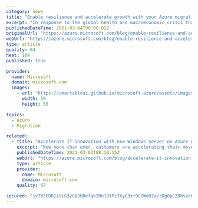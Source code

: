```yaml
---
category: news
title: "Enable resilience and accelerate growth with your Azure migration"
excerpt: "In response to the global health and macroeconomic crisis that began last year, customers have been accelerating their digital transformation efforts at an unprecedented pace to help bolster organizational resilience. "
publishedDateTime: 2021-03-04T08:00:02Z
originalUrl: "https://azure.microsoft.com/blog/enable-resilience-and-accelerate-growth-with-your-azure-migration/"
webUrl: "https://azure.microsoft.com/blog/enable-resilience-and-accelerate-growth-with-your-azure-migration/"
type: article
quality: 84
heat: 104
published: true

provider:
  name: Microsoft
  domain: microsoft.com
  images:
    - url: "https://smartableai.github.io/microsoft-azure/assets/images/organizations/microsoft.com-50x50.jpg"
      width: 50
      height: 50

topics:
  - Azure
  - Migration

related:
  - title: "Accelerate IT innovation with new Windows Server on Azure updates"
    excerpt: "Now more than ever, customers are accelerating their move to Azure to increase efficiency, improve security, optimize costs, and to innovate. Customers like Molina Healthcare and Forever 21 are using Windows Server on Azure and are able to scale capacity during surges related to the COVID-19 pandemic"
    publishedDateTime: 2021-03-03T08:30:15Z
    webUrl: "https://azure.microsoft.com/blog/accelerate-it-innovation-with-new-windows-server-on-azure-updates/"
    type: article
    provider:
      name: Microsoft
      domain: microsoft.com
    quality: 67

secured: "jvT83EDR1iViG3zCbJHDefqkIRn131PzfkyC3x+9COWoD2a/zDg0pCZ8hSzrCqHf6DWP6RPQNvZj4PB2bIK+/7FpqdHAXVaVtijQGUu9kPC4prLwRtjW/KckMAl8gASdxWp+fINhagHps9JaG09DAkC2UppEk9ZiP2e9+XC+bjPlrvF9rwLK1bk1pPO/o+RlhbFUJAbua04wB1G3SADfZborP4Px6M4WcQk6NuXsjinWJN2kZoef5OCce30whudX/2SR/00q4EftSC+1n2TM8n3E6Wo80xJaBubIjAE5cP5XQR5syx3yy99zcyQqJuUY4tuIpUoAtvpDawQI0/LyNlqBpZO2ssmE9FlzrOjuwAo=;j8665KbYULJR7/A4A1DXew=="
---
```


